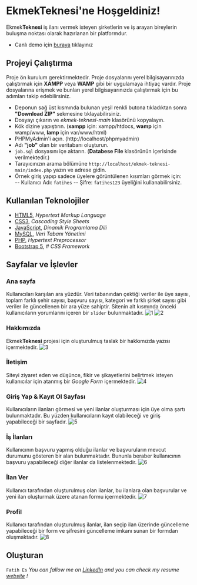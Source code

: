 ﻿# EkmekTeknesi'ne Hoşgeldiniz!

Ekmek**Teknesi** iş ilanı vermek isteyen şirketlerin ve iş arayan bireylerin buluşma noktası olarak hazırlanan bir platformdur.
- Canlı demo için [buraya](http://ekmekteknesi.ueuo.com//) tıklayınız


## Projeyi Çalıştırma
Proje ön kurulum gerektirmektedir. Proje dosyalarını yerel bilgisayarınızda çalıştırmak için **XAMPP** veya **WAMP** gibi bir uygulamaya ihtiyaç vardır. Proje dosyalarına erişmek ve bunları yerel bilgisayarınızda çalıştırmak için bu adımları takip edebilirsiniz.
- Deponun sağ üst kısmında bulunan yeşil renkli butona tıkladıktan sonra **"Download ZIP"** sekmesine tıklayabilirsiniz.
- Dosyayı çıkarın ve _ekmek-teknesi-main_ klasörünü kopyalayın.
- Kök dizine yapıştırın. (**xampp** için: xampp/htdocs,  **wamp** için wamp/www,  **lamp** için var/www/html)
- PHPMyAdmin'i açın. (http://localhost/phpmyadmin)
- Adı **"job"** olan bir veritabanı oluşturun.
- `job.sql` dosyasını içe aktarın. (**Databese File** klasörünün içerisinde verilmektedir.)
- Tarayıcınızın arama bölümüne  `http://localhost/ekmek-teknesi-main/index.php`  yazın ve adrese gidin.
- Örnek giriş yapıp sadece üyelere görüntülenen kısımları görmek için: <br>
-- Kullanıcı Adı: `fatihes`
-- Şifre: `fatihes123` üyeliğini kullanabilirsiniz.

##  Kullanılan Teknolojiler

 - [HTML5](https://www.w3schools.com/html/), *Hypertext Markup Language*
 - [CSS3](https://www.w3schools.com/css/), *Cascading Style Sheets*
 - [JavaScript](https://www.javascript.com/),  *Dinamik Programlama Dili*
 - [MySQL](https://www.mysql.com/), *Veri Tabanı Yönetimi*
 - [PHP](https://www.php.net/),  *Hypertext Preprocessor*
 - [Bootstrap 5](https://getbootstrap.com/docs/5.0/getting-started/introduction/), *# CSS Framework*

## Sayfalar ve İşlevler
### Ana sayfa
Kullanıcıları karşılan ara yüzdür. Veri tabanından çektiği veriler ile üye sayısı, toplam farklı şehir sayısı, başvuru sayısı, kategori ve farklı şirket sayısı gibi veriler ile güncellenen bir ara yüze sahiptir. Sitenin alt kısmında önceki kullanıcıların yorumlarını içeren bir `slider` bulunmaktadır.
![1](https://user-images.githubusercontent.com/54971670/122425931-85b2d380-cf98-11eb-9b99-91b8edc1c68e.png)
![2](https://user-images.githubusercontent.com/54971670/122425935-86e40080-cf98-11eb-937b-a0f66e57f8dd.png)
### Hakkımızda
Ekmek**Teknesi** projesi için oluşturulmuş taslak bir hakkımızda yazısı içermektedir.
![3](https://user-images.githubusercontent.com/54971670/122425938-877c9700-cf98-11eb-93eb-2d4990d67459.png)
### İletişim
Siteyi ziyaret eden ve düşünce, fikir ve şikayetlerini belirtmek isteyen kullanıcılar için atanmış bir *Google Form* içermektedir.
![4](https://user-images.githubusercontent.com/54971670/122425942-88152d80-cf98-11eb-854d-e103f95032c3.png)
### Giriş Yap & Kayıt Ol Sayfası
Kullanıcıların ilanları görmesi ve yeni ilanlar oluşturması için üye olma şartı bulunmaktadır. Bu yüzden kullanıcıların kayıt olabileceği ve giriş yapabileceği bir sayfadır.
![5](https://user-images.githubusercontent.com/54971670/122425948-89465a80-cf98-11eb-9d69-98fa563cc0b4.png)
### İş İlanları
Kullanıcının başvuru yapmış olduğu ilanlar ve başvuruların mevcut durumunu gösteren bir alan bulunmaktadır. Bununla beraber kullanıcının başvuru yapabileceği diğer ilanlar da listelenmektedir.
![6](https://user-images.githubusercontent.com/54971670/122425956-89def100-cf98-11eb-8f65-bd09797fd4a6.png)
### İlan Ver
Kullanıcı tarafından oluşturulmuş olan ilanlar, bu ilanlara olan başvurular ve yeni ilan oluşturmak üzere atanan formu içermektedir.
![7](https://user-images.githubusercontent.com/54971670/122425961-8a778780-cf98-11eb-97cf-bb626fd93f6e.png)
### Profil 
Kullanıcı tarafından oluşturulmuş ilanlar, ilan seçip ilan üzerinde güncelleme yapabileceği bir form ve şifresini güncelleme imkanı sunan bir formdan oluşmaktadır.
![8](https://user-images.githubusercontent.com/54971670/122425963-8b101e00-cf98-11eb-9555-556d9d93a620.png)
## Oluşturan
`Fatih Es`
*You can fallow me on [LinkedIn](https://www.linkedin.com/in/fatihes/) and you can check my resume [website](https://fatihes1.github.io/) !*
